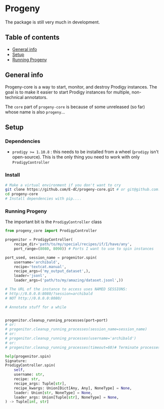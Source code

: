# Progeny

The package is still very much in development.


## Table of contents
* [General info](#general-info)
* [Setup](#setup)
* [Running Progeny](#running-progeny)


## General info  

Progeny-core is a way to start, monitor, and destroy Prodigy instances.
The goal is to make it easier to start Prodigy instances for multiple, non-technical annotators.

The `core` part of `progeny-core` is because of some unreleased (so far) whose name is also `progeny`...


## Setup

### Dependencies
 - `prodigy >= 1.10.8` : this needs to be installed from a wheel (`prodigy` isn't open-source). This is the only thing you need to work with only `ProdigyController`


### Install

```bash
# Make a virtual environment if you don't want to cry
git clone https://github.com/E-dC/progeny-core.git # or git@github.com:Ed-C/progeny-core.git
cd progeny-core
# Install dependencies with pip....
```

### Running Progeny

The important bit is the `ProdigyController` class

```python
from progeny_core import ProdigyController

progenitor = ProdigyController(
    recipe_dir='path/to/my/special/recipes/if/I/have/any',
    port_range=(8080, 8090)) # Ports I want to use to spin instances

port_used, session_name = progenitor.spin(
    username='archibald',
    recipe='textcat.manual',
    recipe_args=('my_output_dataset',),
    loader='jsonl',
    loader_args=('path/to/my/amazing/dataset.jsonl',))

# The URL of the instance to access uses NAMED SESSIONS:
# http://0.0.0.0:8080/?session=archibald
# NOT http://0.0.0.0:8080/

# Annotate stuff for a while


progenitor.cleanup_running_processes(port=port)
# or:
# progenitor.cleanup_running_processes(session_name=session_name)
# or:
# progenitor.cleanup_running_processes(username='archibald')
# or:
# progenitor.cleanup_running_processes(timeout=60)# Terminate processes older than `timeout` seconds
```

```python
help(progenitor.spin)
Signature:
ProdigyController.spin(
    self,
    username: str,
    recipe: str,
    recipe_args: Tuple[str],
    recipe_kwargs: Union[Dict[Any, Any], NoneType] = None,
    loader: Union[str, NoneType] = None,
    loader_args: Union[Tuple[str], NoneType] = None,
) -> Tuple[int, str]

```

